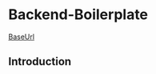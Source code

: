 # Backend-Boilerplate

[BaseUrl](https://spotify-song-suggester-3.herokuapp.com) 

## Introduction

